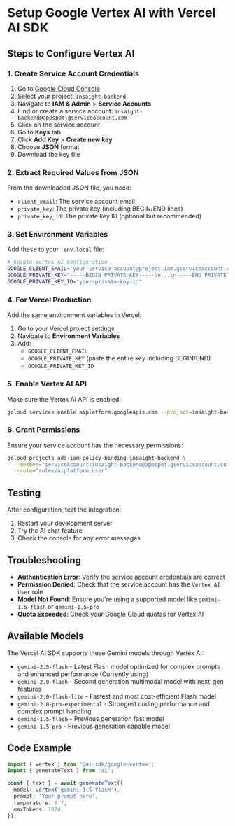 # Setup Google Vertex AI with Vercel AI SDK

## Steps to Configure Vertex AI

### 1. Create Service Account Credentials

1. Go to [Google Cloud Console](https://console.cloud.google.com)
2. Select your project: `insaight-backend`
3. Navigate to **IAM & Admin** > **Service Accounts**
4. Find or create a service account: `insaight-backend@appspot.gserviceaccount.com`
5. Click on the service account
6. Go to **Keys** tab
7. Click **Add Key** > **Create new key**
8. Choose **JSON** format
9. Download the key file

### 2. Extract Required Values from JSON

From the downloaded JSON file, you need:
- `client_email`: The service account email
- `private_key`: The private key (including BEGIN/END lines)
- `private_key_id`: The private key ID (optional but recommended)

### 3. Set Environment Variables

Add these to your `.env.local` file:

```bash
# Google Vertex AI Configuration
GOOGLE_CLIENT_EMAIL="your-service-account@project.iam.gserviceaccount.com"
GOOGLE_PRIVATE_KEY="-----BEGIN PRIVATE KEY-----\n...\n-----END PRIVATE KEY-----\n"
GOOGLE_PRIVATE_KEY_ID="your-private-key-id"
```

### 4. For Vercel Production

Add the same environment variables in Vercel:
1. Go to your Vercel project settings
2. Navigate to **Environment Variables**
3. Add:
   - `GOOGLE_CLIENT_EMAIL`
   - `GOOGLE_PRIVATE_KEY` (paste the entire key including BEGIN/END)
   - `GOOGLE_PRIVATE_KEY_ID`

### 5. Enable Vertex AI API

Make sure the Vertex AI API is enabled:
```bash
gcloud services enable aiplatform.googleapis.com --project=insaight-backend
```

### 6. Grant Permissions

Ensure your service account has the necessary permissions:
```bash
gcloud projects add-iam-policy-binding insaight-backend \
  --member="serviceAccount:insaight-backend@appspot.gserviceaccount.com" \
  --role="roles/aiplatform.user"
```

## Testing

After configuration, test the integration:
1. Restart your development server
2. Try the AI chat feature
3. Check the console for any error messages

## Troubleshooting

- **Authentication Error**: Verify the service account credentials are correct
- **Permission Denied**: Check that the service account has the `Vertex AI User` role
- **Model Not Found**: Ensure you're using a supported model like `gemini-1.5-flash` or `gemini-1.5-pro`
- **Quota Exceeded**: Check your Google Cloud quotas for Vertex AI

## Available Models

The Vercel AI SDK supports these Gemini models through Vertex AI:
- `gemini-2.5-flash` - Latest Flash model optimized for complex prompts and enhanced performance (Currently using)
- `gemini-2.0-flash` - Second generation multimodal model with next-gen features
- `gemini-2.0-flash-lite` - Fastest and most cost-efficient Flash model
- `gemini-2.0-pro-experimental` - Strongest coding performance and complex prompt handling
- `gemini-1.5-flash` - Previous generation fast model
- `gemini-1.5-pro` - Previous generation capable model

## Code Example

```typescript
import { vertex } from '@ai-sdk/google-vertex';
import { generateText } from 'ai';

const { text } = await generateText({
  model: vertex('gemini-1.5-flash'),
  prompt: 'Your prompt here',
  temperature: 0.7,
  maxTokens: 1024,
});
```